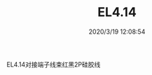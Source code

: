﻿---
layout: post 
title: EL4.14
tags: 
categories: wire-harness
overview: 
series: 
part_number: 
thumb_img: static/202003/261-thumb-20200319200952.jpg
small_img: static/202003/261-20200319200952.jpg
date: 2020/3/19 12:08:54
---


EL4.14对接端子线束红黑2P硅胶线
